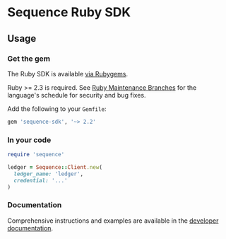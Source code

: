 # Sequence Ruby SDK

## Usage

### Get the gem

The Ruby SDK is available
[via Rubygems](https://rubygems.org/gems/sequence-sdk).

Ruby >= 2.3 is required. See
[Ruby Maintenance Branches](https://www.ruby-lang.org/en/downloads/branches/)
for the language's schedule for security and bug fixes.

Add the following to your `Gemfile`:

```ruby
gem 'sequence-sdk', '~> 2.2'
```

### In your code

```ruby
require 'sequence'

ledger = Sequence::Client.new(
  ledger_name: 'ledger',
  credential: '...'
)
```

### Documentation

Comprehensive instructions and examples are available in the
[developer documentation](https://dashboard.seq.com/docs).
